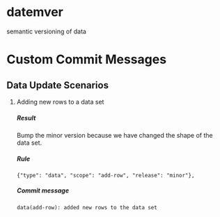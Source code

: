# datemver
semantic versioning of data

# Custom Commit Messages

## Data Update Scenarios

1. Adding new rows to a data set

   ##### Result
   Bump the minor version because we have changed the shape of the data set.

   ##### Rule
   ```
   {"type": "data", "scope": "add-row", "release": "minor"},
   ```

   ##### Commit message
   ```
   data(add-row): added new rows to the data set
   ```

